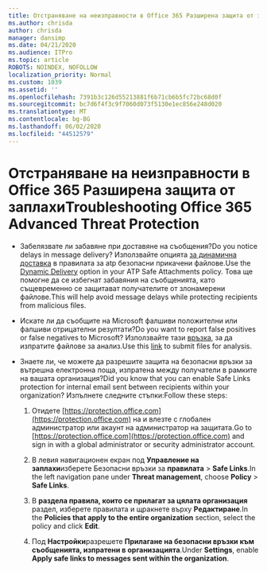 ```yaml
---
title: Отстраняване на неизправности в Office 365 Разширена защита от заплахи
ms.author: chrisda
author: chrisda
manager: dansimp
ms.date: 04/21/2020
ms.audience: ITPro
ms.topic: article
ROBOTS: NOINDEX, NOFOLLOW
localization_priority: Normal
ms.custom: 1039
ms.assetid: ''
ms.openlocfilehash: 7391b3c126d55213881f6b71cb6b5fc72bc68d0f
ms.sourcegitcommit: bc7d6f4f3c9f7060d073f5130e1ec856e248d020
ms.translationtype: MT
ms.contentlocale: bg-BG
ms.lasthandoff: 06/02/2020
ms.locfileid: "44512579"
---
```

# <a name="troubleshooting-office-365-advanced-threat-protection"></a><span data-ttu-id="d7ead-102">Отстраняване на неизправности в Office 365 Разширена защита от заплахи</span><span class="sxs-lookup"><span data-stu-id="d7ead-102">Troubleshooting Office 365 Advanced Threat Protection</span></span>

- <span data-ttu-id="d7ead-103">Забелязвате ли забавяне при доставяне на съобщения?</span><span class="sxs-lookup"><span data-stu-id="d7ead-103">Do you notice delays in message delivery?</span></span> <span data-ttu-id="d7ead-104">Използвайте опцията [за динамична доставка](https://docs.microsoft.com/microsoft-365/security/office-365-security/dynamic-delivery-and-previewing) в правилата за atp безопасни прикачени файлове.</span><span class="sxs-lookup"><span data-stu-id="d7ead-104">Use the [Dynamic Delivery](https://docs.microsoft.com/microsoft-365/security/office-365-security/dynamic-delivery-and-previewing) option in your ATP Safe Attachments policy.</span></span> <span data-ttu-id="d7ead-105">Това ще помогне да се избегнат забавяния на съобщенията, като същевременно се защитават получателите от злонамерени файлове.</span><span class="sxs-lookup"><span data-stu-id="d7ead-105">This will help avoid message delays while protecting recipients from malicious files.</span></span>

- <span data-ttu-id="d7ead-106">Искате ли да съобщите на Microsoft фалшиви положителни или фалшиви отрицателни резултати?</span><span class="sxs-lookup"><span data-stu-id="d7ead-106">Do you want to report false positives or false negatives to Microsoft?</span></span> <span data-ttu-id="d7ead-107">Използвайте тази [връзка,](https://www.microsoft.com/wdsi/filesubmission/) за да изпратите файлове за анализ.</span><span class="sxs-lookup"><span data-stu-id="d7ead-107">Use this [link](https://www.microsoft.com/wdsi/filesubmission/) to submit files for analysis.</span></span>

- <span data-ttu-id="d7ead-108">Знаете ли, че можете да разрешите защита на безопасни връзки за вътрешна електронна поща, изпратена между получатели в рамките на вашата организация?</span><span class="sxs-lookup"><span data-stu-id="d7ead-108">Did you know that you can enable Safe Links protection for internal email sent between recipients within your organization?</span></span> <span data-ttu-id="d7ead-109">Изпълнете следните стъпки:</span><span class="sxs-lookup"><span data-stu-id="d7ead-109">Follow these steps:</span></span>

  1. <span data-ttu-id="d7ead-110">Отидете [https://protection.office.com](https://protection.office.com) на и влезте с глобален администратор или акаунт на администратор на защитата.</span><span class="sxs-lookup"><span data-stu-id="d7ead-110">Go to [https://protection.office.com](https://protection.office.com) and sign in with a global administrator or security administrator account.</span></span>

  2. <span data-ttu-id="d7ead-111">В левия навигационен екран под **Управление на заплахи**изберете Безопасни връзки за **правилата** \> **Safe Links**.</span><span class="sxs-lookup"><span data-stu-id="d7ead-111">In the left navigation pane under **Threat management**, choose **Policy** \> **Safe Links**.</span></span>

  3. <span data-ttu-id="d7ead-112">В **раздела правила, които се прилагат за цялата организация** раздел, изберете правилата и щракнете върху **Редактиране**.</span><span class="sxs-lookup"><span data-stu-id="d7ead-112">In the **Policies that apply to the entire organization** section, select the policy and click **Edit**.</span></span>

  4. <span data-ttu-id="d7ead-113">Под **Настройки**разрешете **Прилагане на безопасни връзки към съобщенията, изпратени в организацията**.</span><span class="sxs-lookup"><span data-stu-id="d7ead-113">Under **Settings**, enable **Apply safe links to messages sent within the organization**.</span></span>
